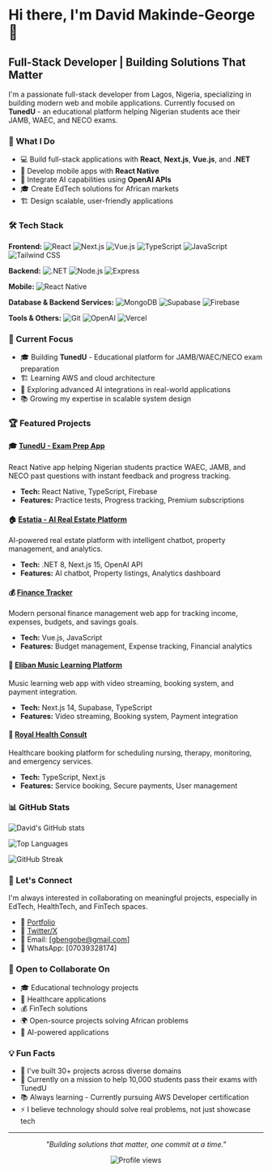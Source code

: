 # Hi there, I'm David Makinde-George 👋

## Full-Stack Developer | Building Solutions That Matter

I'm a passionate full-stack developer from Lagos, Nigeria, specializing in building modern web and mobile applications. Currently focused on **TunedU** - an educational platform helping Nigerian students ace their JAMB, WAEC, and NECO exams.

### 🚀 What I Do

- 💻 Build full-stack applications with **React**, **Next.js**, **Vue.js**, and **.NET**
- 📱 Develop mobile apps with **React Native**
- 🤖 Integrate AI capabilities using **OpenAI APIs**
- 🎓 Create EdTech solutions for African markets
- 🏗️ Design scalable, user-friendly applications

### 🛠️ Tech Stack

**Frontend:**
![React](https://img.shields.io/badge/-React-61DAFB?style=flat-square&logo=react&logoColor=black)
![Next.js](https://img.shields.io/badge/-Next.js-000000?style=flat-square&logo=next.js&logoColor=white)
![Vue.js](https://img.shields.io/badge/-Vue.js-4FC08D?style=flat-square&logo=vue.js&logoColor=white)
![TypeScript](https://img.shields.io/badge/-TypeScript-3178C6?style=flat-square&logo=typescript&logoColor=white)
![JavaScript](https://img.shields.io/badge/-JavaScript-F7DF1E?style=flat-square&logo=javascript&logoColor=black)
![Tailwind CSS](https://img.shields.io/badge/-Tailwind_CSS-38B2AC?style=flat-square&logo=tailwind-css&logoColor=white)

**Backend:**
![.NET](https://img.shields.io/badge/-.NET-512BD4?style=flat-square&logo=dotnet&logoColor=white)
![Node.js](https://img.shields.io/badge/-Node.js-339933?style=flat-square&logo=node.js&logoColor=white)
![Express](https://img.shields.io/badge/-Express-000000?style=flat-square&logo=express&logoColor=white)

**Mobile:**
![React Native](https://img.shields.io/badge/-React_Native-61DAFB?style=flat-square&logo=react&logoColor=black)

**Database & Backend Services:**
![MongoDB](https://img.shields.io/badge/-MongoDB-47A248?style=flat-square&logo=mongodb&logoColor=white)
![Supabase](https://img.shields.io/badge/-Supabase-3ECF8E?style=flat-square&logo=supabase&logoColor=white)
![Firebase](https://img.shields.io/badge/-Firebase-FFCA28?style=flat-square&logo=firebase&logoColor=black)

**Tools & Others:**
![Git](https://img.shields.io/badge/-Git-F05032?style=flat-square&logo=git&logoColor=white)
![OpenAI](https://img.shields.io/badge/-OpenAI-412991?style=flat-square&logo=openai&logoColor=white)
![Vercel](https://img.shields.io/badge/-Vercel-000000?style=flat-square&logo=vercel&logoColor=white)

### 🎯 Current Focus

- 🎓 Building **TunedU** - Educational platform for JAMB/WAEC/NECO exam preparation
- 🏗️ Learning AWS and cloud architecture
- 🌱 Exploring advanced AI integrations in real-world applications
- 📚 Growing my expertise in scalable system design

### 🏆 Featured Projects

#### 🎓 [TunedU - Exam Prep App](https://github.com/obedav/TunedU-Edu-App)
React Native app helping Nigerian students practice WAEC, JAMB, and NECO past questions with instant feedback and progress tracking.
- **Tech:** React Native, TypeScript, Firebase
- **Features:** Practice tests, Progress tracking, Premium subscriptions

#### 🏠 [Estatia - AI Real Estate Platform](https://github.com/obedav/Estatia)
AI-powered real estate platform with intelligent chatbot, property management, and analytics.
- **Tech:** .NET 8, Next.js 15, OpenAI API
- **Features:** AI chatbot, Property listings, Analytics dashboard

#### 💰 [Finance Tracker](https://github.com/obedav/Finance-Tracker)
Modern personal finance management web app for tracking income, expenses, budgets, and savings goals.
- **Tech:** Vue.js, JavaScript
- **Features:** Budget management, Expense tracking, Financial analytics

#### 🎵 [Eliban Music Learning Platform](https://github.com/obedav/eliban.org)
Music learning web app with video streaming, booking system, and payment integration.
- **Tech:** Next.js 14, Supabase, TypeScript
- **Features:** Video streaming, Booking system, Payment integration

#### 🏥 [Royal Health Consult](https://github.com/obedav/Royal-Health)
Healthcare booking platform for scheduling nursing, therapy, monitoring, and emergency services.
- **Tech:** TypeScript, Next.js
- **Features:** Service booking, Secure payments, User management

### 📊 GitHub Stats

![David's GitHub stats](https://github-readme-stats.vercel.app/api?username=obedav&show_icons=true&theme=radical&hide_border=true&include_all_commits=true&count_private=true)

![Top Languages](https://github-readme-stats.vercel.app/api/top-langs/?username=obedav&layout=compact&theme=radical&hide_border=true&langs_count=8)

![GitHub Streak](https://github-readme-streak-stats.herokuapp.com/?user=obedav&theme=radical&hide_border=true)

### 🤝 Let's Connect

I'm always interested in collaborating on meaningful projects, especially in EdTech, HealthTech, and FinTech spaces.

- 💼 [Portfolio](https://david-mg-jllm.vercel.app/)
- 💬 [Twitter/X](https://twitter.com/obedav)
- 📧 Email: [gbengobe@gmail.com]
- 📱 WhatsApp: [07039328174]

### 👯 Open to Collaborate On

- 🎓 Educational technology projects
- 🏥 Healthcare applications
- 💰 FinTech solutions
- 🌍 Open-source projects solving African problems
- 🤖 AI-powered applications

### 💡 Fun Facts

- 🚀 I've built 30+ projects across diverse domains
- 🎯 Currently on a mission to help 10,000 students pass their exams with TunedU
- 📚 Always learning - Currently pursuing AWS Developer certification
- ⚡ I believe technology should solve real problems, not just showcase tech

---

<p align="center">
  <i>"Building solutions that matter, one commit at a time."</i>
</p>

<p align="center">
  <img src="https://komarev.com/ghpvc/?username=obedav&color=blueviolet&style=flat-square&label=Profile+Views" alt="Profile views" />
</p>
